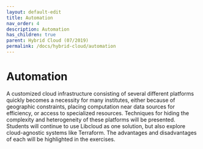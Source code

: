 ```yaml
---
layout: default-edit
title: Automation
nav_order: 4
description: Automation
has_children: true
parent: Hybrid Cloud (07/2019)
permalink: /docs/hybrid-cloud/automation
---
```


# Automation

A customized cloud infrastructure consisting of several different
platforms quickly becomes a necessity for many institutes, either
because of geographic constraints, placing computation near data
sources for efficiency, or access to specialized resources. Techniques
for hiding the complexity and heterogeneity of these platforms will be
presented.  Students will continue to use Libcloud as one solution,
but also explore cloud-agnostic systems like Terraform.  The
advantages and disadvantages of each will be highlighted in the
exercises.

